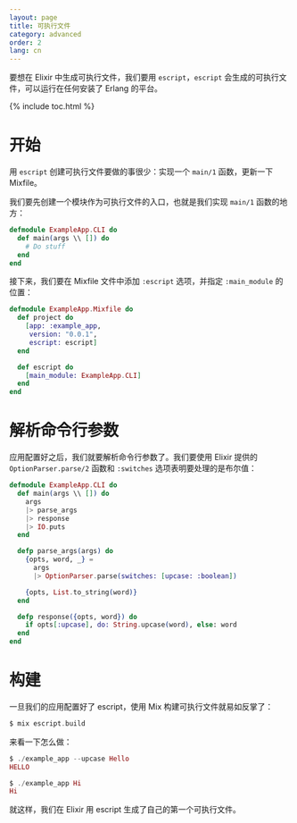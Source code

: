 ```yaml
---
layout: page
title: 可执行文件
category: advanced
order: 2
lang: cn
---
```


要想在 Elixir 中生成可执行文件，我们要用 `escript`，`escript` 会生成的可执行文件，可以运行在任何安装了 Erlang 的平台。

{% include toc.html %}

# 开始
用 `escript` 创建可执行文件要做的事很少：实现一个 `main/1` 函数，更新一下 Mixfile。

我们要先创建一个模块作为可执行文件的入口，也就是我们实现 `main/1` 函数的地方：

```elixir
defmodule ExampleApp.CLI do
  def main(args \\ []) do
    # Do stuff
  end
end
```

接下来，我们要在 Mixfile 文件中添加 `:escript` 选项，并指定 `:main_module` 的位置：

```elixir
defmodule ExampleApp.Mixfile do
  def project do
    [app: :example_app,
     version: "0.0.1",
     escript: escript]
  end

  def escript do
    [main_module: ExampleApp.CLI]
  end
end
```

# 解析命令行参数
应用配置好之后，我们就要解析命令行参数了。我们要使用 Elixir 提供的 `OptionParser.parse/2` 函数和 `:switches` 选项表明要处理的是布尔值：

```elixir
defmodule ExampleApp.CLI do
  def main(args \\ []) do
    args
    |> parse_args
    |> response
    |> IO.puts
  end

  defp parse_args(args) do
    {opts, word, _} =
      args
      |> OptionParser.parse(switches: [upcase: :boolean])

    {opts, List.to_string(word)}
  end

  defp response({opts, word}) do
    if opts[:upcase], do: String.upcase(word), else: word
  end
end
```

# 构建
一旦我们的应用配置好了 escript，使用 Mix 构建可执行文件就易如反掌了：

```elixir
$ mix escript.build
```

来看一下怎么做：

```elixir
$ ./example_app --upcase Hello
HELLO

$ ./example_app Hi
Hi
```

就这样，我们在 Elixir 用 escript 生成了自己的第一个可执行文件。
